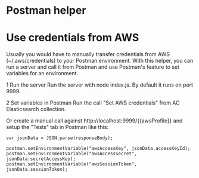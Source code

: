 # Postman helper

# Use credentials from AWS
Usually you would have to manually transfer credentials from AWS (~/.aws/credentials) to your Postman environment. With this helper, you can run a server and call it from Postman and use Postman's feature to set variables for an environment.

1 Run the server
Run the server with node index.js. By default it runs on port 9999.

2 Set variables in Postman
Run the call "Set AWS credentials" from AC Elasticsearch collection. 

Or create a manual call against http://localhost:9999/{{awsProfile}} and setup the "Tests" tab in Postman like this:
```
var jsonData = JSON.parse(responseBody);

postman.setEnvironmentVariable("awsAccessKey", jsonData.accessKeyId);
postman.setEnvironmentVariable("awsAccessSecret", jsonData.secretAccessKey);
postman.setEnvironmentVariable("awsSessionToken", jsonData.sessionToken);
```
